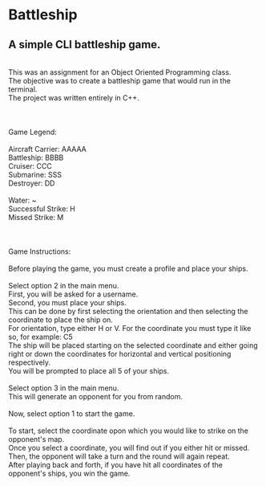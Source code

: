 # Battleship
## A simple CLI battleship game.
\
This was an assignment for an Object Oriented Programming class.\
The objective was to create a battleship game that would run in the terminal.\
The project was written entirely in C++.\
\
\
\
Game Legend:\
\
Aircraft Carrier: AAAAA\
Battleship: BBBB\
Cruiser: CCC\
Submarine: SSS\
Destroyer: DD\
\
Water: ~\
Successful Strike: H\
Missed Strike: M\
\
\
\
Game Instructions:\
\
Before playing the game, you must create a profile and place your ships.\
\
Select option 2 in the main menu.\
First, you will be asked for a username.\
Second, you must place your ships.\
This can be done by first selecting the orientation and then selecting the coordinate to place the ship on.\
For orientation, type either H or V. For the coordinate you must type it like so, for example: C5\
The ship will be placed starting on the selected coordinate and either going right or down the coordinates for horizontal and vertical positioning respectively.\
You will be prompted to place all 5 of your ships.\
\
Select option 3 in the main menu.\
This will generate an opponent for you from random.\
\
Now, select option 1 to start the game.\
\
To start, select the coordinate opon which you would like to strike on the opponent's map.\
Once you select a coordinate, you will find out if you either hit or missed.\
Then, the opponent will take a turn and the round will again repeat.\
After playing back and forth, if you have hit all coordinates of the opponent's ships, you win the game.


















